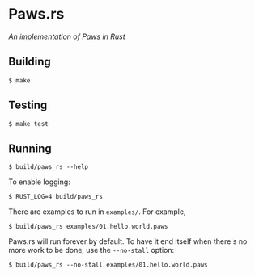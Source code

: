 # Paws.rs

*An implementation of [Paws](http://ell.io/spec) in Rust*

## Building

    $ make

## Testing

    $ make test

## Running

    $ build/paws_rs --help

To enable logging:

    $ RUST_LOG=4 build/paws_rs

There are examples to run in `examples/`. For example,

    $ build/paws_rs examples/01.hello.world.paws

Paws.rs will run forever by default. To have it end itself when there's no more
work to be done, use the `--no-stall` option:

    $ build/paws_rs --no-stall examples/01.hello.world.paws

